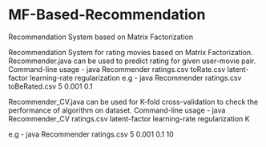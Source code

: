# MF-Based-Recommendation
Recommendation System based on Matrix Factorization

Recommendation System for rating movies based on Matrix Factorization.
Recommender.java can be used to predict rating for given user-movie pair. Command-line usage -
java Recommender ratings.csv toRate.csv latent-factor learning-rate regularization
e.g - java Recommender ratings.csv toBeRated.csv 5 0.001 0.1

Recommender_CV.java can be used for K-fold cross-validation to check the performance of algorithm on dataset. 
Command-line usage -
java Recommender_CV ratings.csv latent-factor learning-rate regularization K

e.g - java Recommender ratings.csv 5 0.001 0.1 10
